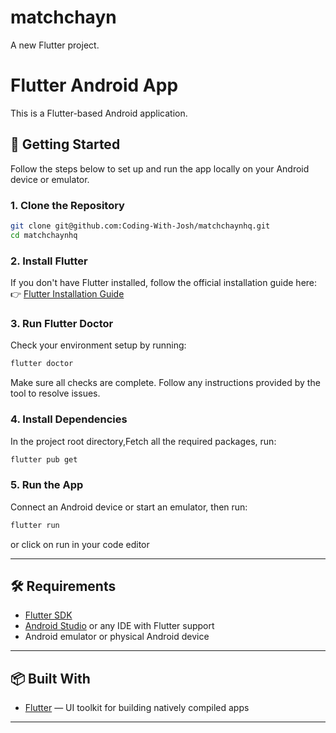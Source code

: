 # matchchayn

A new Flutter project.


# Flutter Android App

This is a Flutter-based Android application.

## 🚀 Getting Started

Follow the steps below to set up and run the app locally on your Android device or emulator.

### 1. Clone the Repository

```bash
git clone git@github.com:Coding-With-Josh/matchchaynhq.git
cd matchchaynhq
```

### 2. Install Flutter

If you don't have Flutter installed, follow the official installation guide here:  
👉 [Flutter Installation Guide](https://docs.flutter.dev/get-started/install)

### 3. Run Flutter Doctor

Check your environment setup by running:

```bash
flutter doctor
```

Make sure all checks are complete. Follow any instructions provided by the tool to resolve issues.

### 4. Install Dependencies

In the project root directory,Fetch all the required packages, run:

```bash
flutter pub get
```

### 5. Run the App

Connect an Android device or start an emulator, then run:

```bash
flutter run
```
or click on run in your code editor

---

## 🛠 Requirements

- [Flutter SDK](https://flutter.dev/docs/get-started/install)
- [Android Studio](https://developer.android.com/studio) or any IDE with Flutter support
- Android emulator or physical Android device

---

## 📦 Built With

- [Flutter](https://flutter.dev/) — UI toolkit for building natively compiled apps

---
